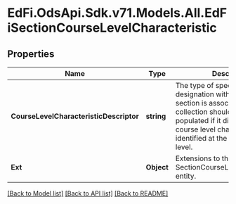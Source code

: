 # EdFi.OdsApi.Sdk.v71.Models.All.EdFiSectionCourseLevelCharacteristic

## Properties

Name | Type | Description | Notes
------------ | ------------- | ------------- | -------------
**CourseLevelCharacteristicDescriptor** | **string** | The type of specific program or designation with which the section is associated. This collection should only be populated if it differs from the course level characteristics identified at the course offering level. | 
**Ext** | **Object** | Extensions to the SectionCourseLevelCharacteristic entity. | [optional] 

[[Back to Model list]](../../README.md#documentation-for-models) [[Back to API list]](../../README.md#documentation-for-api-endpoints) [[Back to README]](../../README.md)

